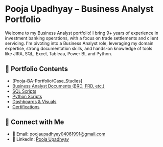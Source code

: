 # Pooja Upadhyay – Business Analyst Portfolio

Welcome to my Business Analyst portfolio! I bring 9+ years of experience in investment banking operations, with a focus on trade settlements and client servicing. I'm pivoting into a Business Analyst role, leveraging my domain expertise, strong documentation skills, and hands-on knowledge of tools like JIRA, SQL, Excel, Tableau, Power BI, and Python.

## 📂 Portfolio Contents

- [Pooja-BA-Portfolio/Case_Studies]
- [Business Analyst Documents (BRD, FRD, etc.)](./Documents/)
- [SQL Scripts](./SQL_Projects/)
- [Python Scripts](./Python_Scripts/)
- [Dashboards & Visuals](./Dashboards/)
- [Certifications](./Certifications/)


## 🔗 Connect with Me

- 📧 Email: poojaupadhyay04061991@gmail.com
- 🔗 LinkedIn: [Pooja Upadhyay](https://linkedin.com/in/pooja-upadhyay-a781a0109)
